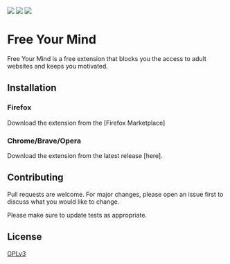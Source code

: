 ![](https://user-images.githubusercontent.com/585534/107280546-7b9b2a00-6a26-11eb-8f9f-f95932f4bfec.png)
![](https://img.shields.io/github/license/Funeoz/free-your-mind?style=flat-square)
![](https://img.shields.io/amo/rating/?label=Firefox&style=flat-square)

# Free Your Mind

Free Your Mind is a free extension that blocks you the access to adult websites and keeps you motivated.

## Installation

### Firefox

Download the extension from the [Firefox Marketplace]

### Chrome/Brave/Opera

Download the extension from the latest release [here].

## Contributing

Pull requests are welcome. For major changes, please open an issue first to discuss what you would like to change.

Please make sure to update tests as appropriate.

## License

[GPLv3](https://github.com/Funeoz/free-your-mind/blob/main/LICENSE)